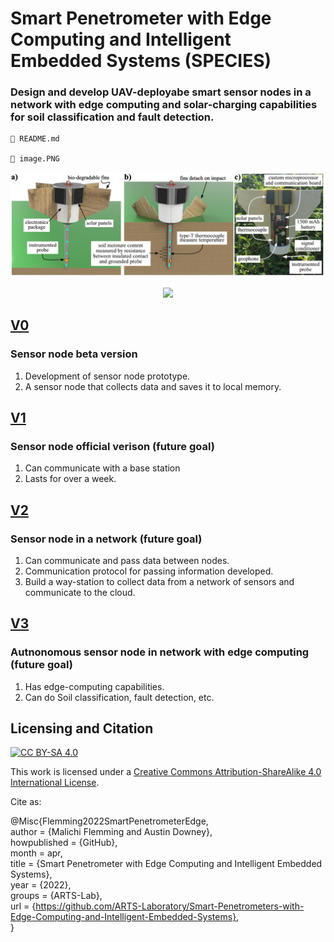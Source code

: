 # Smart Penetrometer with Edge Computing and Intelligent Embedded Systems (SPECIES) 
### Design and develop UAV-deployabe smart sensor nodes in a network with edge computing and solar-charging capabilities for soil classification and fault detection.

            
```angular2html      
📄 README.md

📄 image.PNG
```
<p align="center">
<img src="image.PNG" alt="drawing" width="910"/>
</p>
<p align="center">
</p>
<p align="center">
 <img src="https://user-images.githubusercontent.com/87868879/166610946-1d7f9edc-2c42-431b-8995-1c52ac2c5b0f.png"/>
</p>

## [V0](V0)
### Sensor node beta version 
1. Development of sensor node prototype.
1. A sensor node that collects data and saves it to local memory.

## [V1](V1)
### Sensor node official verison (future goal)
1. Can communicate with a base station
2. Lasts for over a week.

## [V2](V2)
### Sensor node in a network (future goal)
1. Can communicate and pass data between nodes.
2. Communication protocol for passing information developed.
3. Build a way-station to collect data from a network of sensors and communicate to the cloud.

## [V3](V3)
### Autnonomous sensor node in network with edge computing (future goal)
1. Has edge-computing capabilities.
2. Can do Soil classification, fault detection, etc.

## Licensing and Citation

[![CC BY-SA 4.0][cc-by-sa-shield]][cc-by-sa]

This work is licensed under a
[Creative Commons Attribution-ShareAlike 4.0 International License][cc-by-sa].

[cc-by-sa]: http://creativecommons.org/licenses/by-sa/4.0/
[cc-by-sa-image]: https://licensebuttons.net/l/by-sa/4.0/88x31.png
[cc-by-sa-shield]: https://img.shields.io/badge/License-CC%20BY--SA%204.0-lightgrey.svg


Cite as:

@Misc{Flemming2022SmartPenetrometerEdge,  
  author       = {Malichi Flemming and Austin Downey},  
  howpublished = {GitHub},  
  month        = apr,  
  title        = {Smart Penetrometer with Edge Computing and Intelligent Embedded Systems},  
  year         = {2022},  
  groups       = {ARTS-Lab},  
  url          = {https://github.com/ARTS-Laboratory/Smart-Penetrometers-with-Edge-Computing-and-Intelligent-Embedded-Systems},  
}











